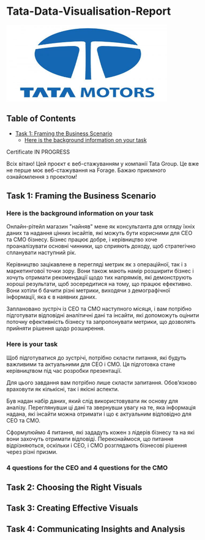 # Tata-Data-Visualisation-Report

<img src="https://github.com/MaksymYakushev/Tata-Data-Visualisation-Report/blob/main/Images/tata-logo.jpg" width="420" height="200">   

## Table of Contents
- [Task 1: Framing the Business Scenario](#task-1-framing-the-business-scenario)
  - [Here is the background information on your task](#here-is-the-background-information-on-your-task) 

Certificate IN PROGRESS

Всіх вітаю! Цей проєкт є веб-стажуванням у компанії Tata Group. Це вже не перше моє веб-стажування на Forage. Бажаю приємного ознайомлення з проeктом!

## Task 1: Framing the Business Scenario

### Here is the background information on your task

Онлайн-рітейл магазин "найняв" мене як консультанта для огляду їхніх даних та надання цінних інсайтів, які можуть бути корисними для CEO та CMO бізнесу. Бізнес працює добре, і керівництво хоче проаналізувати основні чинники, що сприяють доходу, щоб стратегічно спланувати наступний рік.

Керівництво зацікавлене в перегляді метрик як з операційної, так і з маркетингової точки зору. Вони також мають намір розширити бізнес і хочуть отримати рекомендації щодо тих напрямків, які демонструють хороші результати, щоб зосередитися на тому, що працює ефективно. Вони хотіли б бачити різні метрики, виходячи з демографічної інформації, яка є в наявних даних.

Заплановано зустріч із CEO та CMO наступного місяця, і вам потрібно підготувати відповідні аналітичні дані та інсайти, які допоможуть оцінити поточну ефективність бізнесу та запропонувати метрики, що дозволять прийняти рішення щодо розширення.

### Here is your task

Щоб підготуватися до зустрічі, потрібно скласти питання, які будуть важливими та актуальними для CEO і CMO. Ця підготовка стане керівництвом під час розробки презентації.

Для цього завдання вам потрібно лише скласти запитання. Обов’язково враховути як кількісні, так і якісні аспекти.

Був надан набір даних, який слід використовувати як основу для аналізу. Переглянувши ці дані та звернувши увагу на те, яка інформація надана, які інсайти можна отримати і що є актуальним відповідно для CEO та CMO.

Сформулюймо 4 питання, які зададуть кожен з лідерів бізнесу та на які вони захочуть отримати відповіді. Переконаймося, що питання відрізняються, оскільки і CEO, і CMO розглядають бізнесові рішення через різні призми.

### 4 questions for the CEO and 4 questions for the CMO

## Task 2: Choosing the Right Visuals

## Task 3: Creating Effective Visuals

## Task 4: Communicating Insights and Analysis

